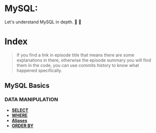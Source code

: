 # MySQL:
Let's understand MySQL in depth. :mag_right: :floppy_disk:

# Index
> If you find a link in episode title that means there are some explanations in there, otherwise the episode summary you will find them in the code, you can use commits history to know what happened specifically.

## MySQL Basics

### DATA MANIPULATION
* **[SELECT](./docs/data-manipulation/select.md)** <br>
* **[WHERE](./docs/data-manipulation/where.md)** <br>
* **[Aliases](./docs/data-manipulation/aliases.md)** <br>
* **[ORDER BY](./docs/data-manipulation/order-by.md)** <br>
